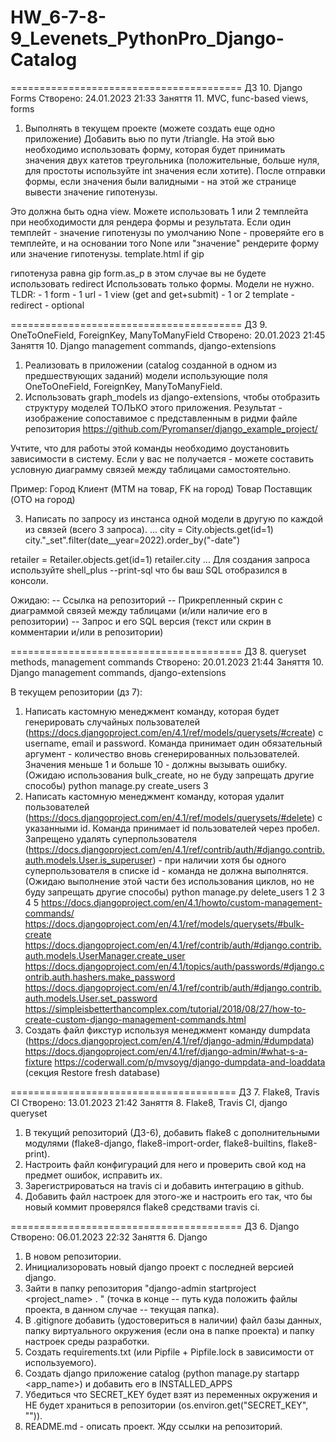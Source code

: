 # HW_6-7-8-9_Levenets_PythonPro_Django-Catalog
========================================
ДЗ 10. Django Forms
Створено: 24.01.2023 21:33
Заняття 11. MVC, func-based views, forms

1. Выполнять в текущем проекте (можете создать еще одно приложение)
Добавить вью по пути /triangle.
На этой вью необходимо использовать форму, которая будет принимать значения двух катетов треугольника
(положительные, больше нуля, для простоты используйте int значения если хотите). 
После отправки формы, если значения были валидными - на этой же странице вывести значение гипотенузы.

Это должна быть одна view.
Можете использовать 1 или 2 темплейта при необходимости для рендера формы и результата.
Если один темплейт - значение гипотенузы по умолчанию None - проверяйте его в темплейте, и на основании того
None или "значение" рендерите форму или значение гипотенузы.
template.html
if gip
  <p> гипотенуза равна gip
form.as_p
в этом случае вы не будете использовать redirect
Использовать только формы. Модели не нужно.
TLDR:
- 1 form
- 1 url
- 1 view (get and get+submit)
- 1 or 2 template
- redirect - optional

========================================
ДЗ 9. OneToOneField, ForeignKey, ManyToManyField
Створено: 20.01.2023 21:45
Заняття 10. Django management commands, django-extensions

1. Реализовать в приложении (catalog созданной в одном из предшествующих заданий) модели использующие 
поля OneToOneField, ForeignKey, ManyToManyField.
2. Использовать graph_models из django-extensions, чтобы отобразить структуру моделей ТОЛЬКО этого приложения. 
Результат - изображение сопоставимое с представленным в ридми файле репозитория
https://github.com/Pyromanser/django_example_project/

Учтите, что для работы этой команды необходимо доустановить зависимости в систему.
Если у вас не получается - можете составить условную диаграмму связей между таблицами самостоятельно.

Пример:
Город
Клиент (MTM на товар, FK на город)
Товар
Поставщик (OTO на город)

3. Написать по запросу из инстанса одной модели в другую по каждой из связей (всего 3 запроса).
...
city = City.objects.get(id=1)
city."<model>_set".filter(date__year=2022).order_by("-date")
<SQL>
retailer = Retailer.objects.get(id=1)
retailer.city
<SQL>
...
Для создания запроса используйте shell_plus --print-sql что бы ваш SQL отобразился в консоли.

Ожидаю:
-- Ссылка на репозиторий
-- Прикрепленный скрин с диаграммой связей между таблицами (и/или наличие его в репозитории)
-- Запрос и его SQL версия (текст или скрин в комментарии и/или в репозитории)

========================================
ДЗ 8. queryset methods, management commands
Створено: 20.01.2023 21:44
Заняття 10. Django management commands, django-extensions

В текущем репозитории (дз 7):
1. Написать кастомную менеджмент команду, которая будет генерировать случайных пользователей
(https://docs.djangoproject.com/en/4.1/ref/models/querysets/#create) c username, email и password.
Команда принимает один обязательный аргумент - количество вновь сгенерированных пользователей. 
Значения меньше 1 и больше 10 - должны вызывать ошибку.
(Ожидаю использования bulk_create, но не буду запрещать другие способы)
python manage.py create_users 3
2. Написать кастомную менеджмент команду, которая удалит пользователей 
(https://docs.djangoproject.com/en/4.1/ref/models/querysets/#delete) с указанными id. 
Команда принимает id пользователей через пробел. 
Запрещено удалять суперпользователя
(https://docs.djangoproject.com/en/4.1/ref/contrib/auth/#django.contrib.auth.models.User.is_superuser) - при 
наличии хотя бы одного суперпользователя в списке id - команда не должна выполнятся.
(Ожидаю выполнение этой части без использования циклов, но не буду запрещать другие способы)
python manage.py delete_users 1 2 3 4 5
https://docs.djangoproject.com/en/4.1/howto/custom-management-commands/
https://docs.djangoproject.com/en/4.1/ref/models/querysets/#bulk-create
https://docs.djangoproject.com/en/4.1/ref/contrib/auth/#django.contrib.auth.models.UserManager.create_user
https://docs.djangoproject.com/en/4.1/topics/auth/passwords/#django.contrib.auth.hashers.make_password
https://docs.djangoproject.com/en/4.1/ref/contrib/auth/#django.contrib.auth.models.User.set_password
https://simpleisbetterthancomplex.com/tutorial/2018/08/27/how-to-create-custom-django-management-commands.html
3. Создать файл фикстур используя менеджмент команду dumpdata 
(https://docs.djangoproject.com/en/4.1/ref/django-admin/#dumpdata)
https://docs.djangoproject.com/en/4.1/ref/django-admin/#what-s-a-fixture
https://coderwall.com/p/mvsoyg/django-dumpdata-and-loaddata (секция Restore fresh database)

=======================================
ДЗ 7. Flake8, Travis CI
Створено: 13.01.2023 21:42
Заняття 8. Flake8, Travis CI, django queryset
1. В текущий репозиторий (ДЗ-6), добавить flake8 с дополнительными модулями
   (flake8-django, flake8-import-order, flake8-builtins, flake8-print).
2. Настроить файл конфигураций для него и проверить свой код на предмет ошибок, исправить их.
3. Зарегистрироваться на travis ci и добавить интеграцию в github.
4. Добавить файл настроек для этого-же и настроить его так, что бы новый коммит проверялся
   flake8 средствами travis ci.

========================================
ДЗ 6. Django
Створено: 06.01.2023 22:32
Заняття 6. Django
1. В новом репозитории.
2. Инициализоровать новый django проект с последней версией django.
3. Зайти в папку репозитория "django-admin startproject <project_name> . "
   (точка в конце -- путь куда положить файлы проекта, в данном случае -- текущая папка).
4. В .gitignore добавить (удостовериться в наличии) файл базы данных, папку виртуального окружения
   (если она в папке проекта) и папку настроек среды разработки.
5. Создать requirements.txt (или Pipfile + Pipfile.lock в зависимости от используемого).
6. Создать django приложение catalog (python manage.py startapp <app_name>) и добавить его в INSTALLED_APPS
7. Убедиться что SECRET_KEY будет взят из переменных окружения и НЕ будет храниться в репозитории
   (os.environ.get("SECRET_KEY", "<def value>")).
8. README.md - описать проект.
Жду ссылки на репозиторий.